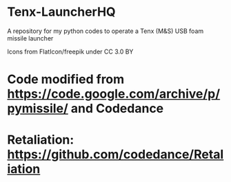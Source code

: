 # Tenx-LauncherHQ

A repository for my python codes to operate a Tenx (M&amp;S) USB foam missile launcher

Icons from FlatIcon/freepik under CC 3.0 BY</a></div>

# Code modified from https://code.google.com/archive/p/pymissile/ and Codedance
# Retaliation: https://github.com/codedance/Retaliation
